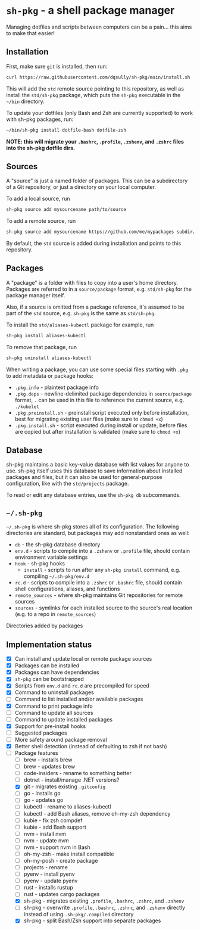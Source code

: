 # `sh-pkg` - a shell package manager

Managing dotfiles and scripts between computers can be a pain... this aims to make that easier!

## Installation

First, make sure `git` is installed, then run:

```bash
curl https://raw.githubusercontent.com/dqsully/sh-pkg/main/install.sh | bash -
```

This will add the `std` remote source pointing to this repository, as well as install the `std/sh-pkg` package, which puts the `sh-pkg` executable in the `~/bin` directory.

To update your dotfiles (only Bash and Zsh are currently supported) to work with sh-pkg packages, run:

```bash
~/bin/sh-pkg install dotfile-bash dotfile-zsh
```

**NOTE: this will migrate your `.bashrc`, `.profile`, `.zshenv`, and `.zshrc` files into the sh-pkg dotfile dirs.**
    
## Sources

A "source" is just a named folder of packages. This can be a subdirectory of a Git repository, or just a directory on your local computer.

To add a local source, run
```bash
sh-pkg source add mysourcename path/to/source
```

To add a remote source, run
```bash
sh-pkg source add mysourcename https://github.com/me/mypackages subdir/within/the/repo
```

By default, the `std` source is added during installation and points to this repository.

## Packages

A "package" is a folder with files to copy into a user's home directory. Packages are referred to in a `source/package` format, e.g. `std/sh-pkg` for the package manager itself.

Also, if a source is omitted from a package reference, it's assumed to be part of the `std` source, e.g. `sh-pkg` is the same as `std/sh-pkg`.

To install the `std/aliases-kubectl` package for example, run
```bash
sh-pkg install aliases-kubectl
```

To remove that package, run
```bash
sh-pkg uninstall aliases-kubectl
```

<!-- TODO: update command -->

When writing a package, you can use some special files starting with `.pkg` to add metadata or package hooks:
- `.pkg.info` - plaintext package info
- `.pkg.deps` - newline-delimited package dependencies in `source/package` format, `.` can be used in this file to reference the current source, e.g. `./kubelet`
- `.pkg.preinstall.sh` - preinstall script executed only before installation, best for migrating existing user files (make sure to `chmod +x`)
- `.pkg.install.sh` - script executed during install or update, before files are copied but after installation is validated (make sure to `chmod +x`)

## Database

sh-pkg maintains a basic key-value database with list values for anyone to use. sh-pkg itself uses this database to save information about installed packages and files, but it can also be used for general-purpose configuration, like with the `std/projects` package.

To read or edit any database entries, use the `sh-pkg db` subcommands.

## `~/.sh-pkg`

`~/.sh-pkg` is where sh-pkg stores all of its configuration. The following directories are standard, but packages may add nonstandard ones as well:
- `db` - the sh-pkg database directory
- `env.d` - scripts to compile into a `.zshenv` or `.profile` file, should contain environment variable settings
- `hook` - sh-pkg hooks
    - `install` - scripts to run after any `sh-pkg install` command, e.g. compiling `~/.sh-pkg/env.d`
- `rc.d` - scripts to compile into a `.zshrc` or `.bashrc` file, should contain shell configurations, aliases, and functions
- `remote_sources` - where sh-pkg maintains Git repositories for remote sources
- `sources` - symlinks for each installed source to the source's real location (e.g. to a repo in `remote_sources`)

Directories added by packages

## Implementation status

- [x] Can install and update local or remote package sources
- [x] Packages can be installed
- [x] Packages can have dependencies
- [x] `sh-pkg` can be bootstrapped
- [x] Scripts from `env.d` and `rc.d` are precompiled for speed
- [x] Command to uninstall packages
- [ ] Command to list installed and/or available packages
- [x] Command to print package info
- [ ] Command to update all sources
- [ ] Command to update installed packages
- [x] Support for pre-install hooks
- [ ] Suggested packages
- [ ] More safety around package removal
- [x] Better shell detection (instead of defaulting to zsh if not bash)
- [ ] Package features
    - [ ] brew - installs brew
    - [ ] brew - updates brew
    - [ ] code-insiders - rename to something better
    - [ ] dotnet - install/manage .NET versions?
    - [x] git - migrates existing `.gitconfig`
    - [ ] go - installs go
    - [ ] go - updates go
    - [ ] kubectl - rename to aliases-kubectl
    - [ ] kubectl - add Bash aliases, remove oh-my-zsh dependency
    - [ ] kubie - fix zsh compdef
    - [ ] kubie - add Bash support
    - [ ] nvm - install nvm
    - [ ] nvm - update nvm
    - [ ] nvm - support nvm in Bash
    - [ ] oh-my-zsh - make install compatible
    - [ ] oh-my-posh - create package
    - [ ] projects - rename
    - [ ] pyenv - install pyenv
    - [ ] pyenv - update pyenv
    - [ ] rust - installs rustup
    - [ ] rust - updates cargo packages
    - [x] sh-pkg - migrates existing `.profile`, `.bashrc`, `.zshrc`, and `.zshenv`
    - [ ] sh-pkg - overwrite `.profile`, `.bashrc`, `.zshrc`, and `.zshenv` directly instead of using `.sh-pkg/.compiled` directory
    - [x] sh-pkg - split  Bash/Zsh support into separate packages

